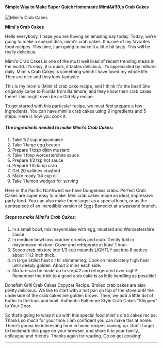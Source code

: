             

#### Simple Way to Make Super Quick Homemade Mimi&amp;#39;s Crab Cakes

![Mimi's Crab Cakes](https://img-global.cpcdn.com/recipes/5081661165273088/751x532cq70/mimis-crab-cakes-recipe-main-photo.jpg)

**Mimi's Crab Cakes**

Hello everybody, I hope you are having an amazing day today. Today, we’re going to make a special dish, mimi's crab cakes. It is one of my favorites food recipes. This time, I am going to make it a little bit tasty. This will be really delicious.

Mimi's Crab Cakes is one of the most well liked of recent trending meals in the world. It’s easy, it is quick, it tastes delicious. It’s appreciated by millions daily. Mimi's Crab Cakes is something which I have loved my whole life. They are nice and they look fantastic.

This is my mom's (Mimi's) crab cake recipe, and I think it's the best! She originally came to Florida from Baltimore, and they know their crab cakes there! This might even be an Old Bay recipe.

To get started with this particular recipe, we must first prepare a few ingredients. You can have mimi's crab cakes using 9 ingredients and 5 steps. Here is how you cook it.

##### The ingredients needed to make Mimi's Crab Cakes:

1.  Take 1/2 cup mayonnaise
2.  Take 1 large egg beaten
3.  Prepare 1 tbsp dijon mustard
4.  Take 1 tbsp worcestershire sauce
5.  Prepare 1/2 tsp hot sauce
6.  Prepare 1 lb lump crab
7.  Get 20 saltines crushed
8.  Make ready 1/4 cup oil
9.  Take 1 lemon wedges for serving

Here in the Pacific Northwest we have Dungeness crabs. Perfect Crab Cakes are super easy to make. Mini crab cakes made an ideal, impressive party food. You can also make them larger as a special lunch, or as the centrepiece of an incredible version of Eggs Benedict at a weekend brunch.

##### Steps to make Mimi's Crab Cakes:

1.  In a small bowl, mix mayonnaise with egg, mustard and Worcestershire sauce
2.  In medium bowl toss cracker crumbs and crab. Gently fold in mayonnaise mixture. Cover and refrigerate at least 1 hour.
3.  Scoop crab mixture into 1/3 cup mounds,LIGHTLY pat into 8 patties about 1 1/2 inch thick.
4.  In large skillet heat oil till shimmering. Cook on moderately high heat until deeply golden. About 3 mins each side.
5.  Mixture can be made up to step#2 and refrigerated over night! Remember the trick to a good crab cake is as little handling as possible!

Bonefish Grill Crab Cakes Copycat Recipe. Broiled crab cakes are also pretty delicious. We like to start with a hot pan on top of the stove until the underside of the crab cakes are golden brown. Then, we add a little dot of butter to the tops and broil. Authentic Baltimore Style Crab Cakes "Shipped" to Your Door.

So that’s going to wrap it up with this special food mimi's crab cakes recipe. Thanks so much for your time. I am confident you can make this at home. There’s gonna be interesting food in home recipes coming up. Don’t forget to bookmark this page on your browser, and share it to your family, colleague and friends. Thanks again for reading. Go on get cooking!

* * *